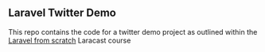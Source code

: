 ## Laravel Twitter Demo

This repo contains the code for a twitter demo project as outlined within the [Laravel from scratch](https://laracasts.com/series/laravel-6-from-scratch/episodes/55) Laracast course
